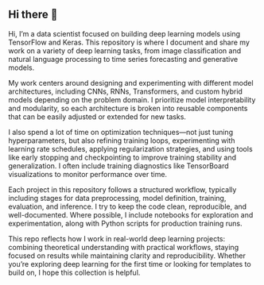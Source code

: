 ## Hi there 👋

Hi, I’m a data scientist focused on building deep learning models using TensorFlow and Keras. This repository is where I document and share my work on a variety of deep learning tasks, from image classification and natural language processing to time series forecasting and generative models.

My work centers around designing and experimenting with different model architectures, including CNNs, RNNs, Transformers, and custom hybrid models depending on the problem domain. I prioritize model interpretability and modularity, so each architecture is broken into reusable components that can be easily adjusted or extended for new tasks.

I also spend a lot of time on optimization techniques—not just tuning hyperparameters, but also refining training loops, experimenting with learning rate schedules, applying regularization strategies, and using tools like early stopping and checkpointing to improve training stability and generalization. I often include training diagnostics like TensorBoard visualizations to monitor performance over time.

Each project in this repository follows a structured workflow, typically including stages for data preprocessing, model definition, training, evaluation, and inference. I try to keep the code clean, reproducible, and well-documented. Where possible, I include notebooks for exploration and experimentation, along with Python scripts for production training runs.

This repo reflects how I work in real-world deep learning projects: combining theoretical understanding with practical workflows, staying focused on results while maintaining clarity and reproducibility. Whether you’re exploring deep learning for the first time or looking for templates to build on, I hope this collection is helpful.


